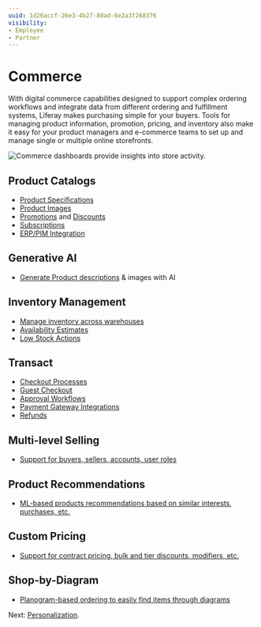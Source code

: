 ```yaml
---
uuid: 1d26accf-26e3-4b27-80ad-6e2a3f268376
visibility:
- Employee
- Partner
---
```


# Commerce

With digital commerce capabilities designed to support complex ordering workflows and integrate data from different ordering and fulfillment systems, Liferay makes purchasing simple for your buyers. Tools for managing product information, promotion, pricing, and inventory also make it easy for your product managers and e-commerce teams to set up and manage single or multiple online storefronts.

![Commerce dashboards provide insights into store activity.](./commerce/images/01.png)

## Product Catalogs

* [Product Specifications](https://learn.liferay.com/w/commerce/product-management/creating-and-managing-products/products/specifications)
* [Product Images](https://learn.liferay.com/w/commerce/product-management/creating-and-managing-products/products/product-images)
* [Promotions](https://learn.liferay.com/w/commerce/pricing/promoting-products/introduction-to-promotions) and [Discounts](https://learn.liferay.com/w/commerce/pricing/promoting-products/introduction-to-discounts)
* [Subscriptions](https://learn.liferay.com/w/commerce/order-management/subscriptions)
* [ERP/PIM Integration](https://learn.liferay.com/w/commerce/add-ons-and-connectors)

## Generative AI

* [Generate Product descriptions](https://learn.liferay.com/web/guest/w/commerce/product-management/creating-and-managing-products/products/generating-product-descriptions-using-ai) & images with AI

## Inventory Management

* [Manage inventory across warehouses](https://learn.liferay.com/web/guest/w/commerce/inventory-management/using-the-inventory-management-system)
* [Availability Estimates](https://learn.liferay.com/web/guest/w/commerce/inventory-management/availability-estimates)
* [Low Stock Actions](https://learn.liferay.com/web/guest/w/commerce/inventory-management/low-stock-action)

## Transact

* [Checkout Processes](https://learn.liferay.com/w/commerce/creating-store-content/commerce-storefront-pages/checkout)
* [Guest Checkout](https://learn.liferay.com/w/commerce/store-management/guest-checkout/guest-checkout-overview)
* [Approval Workflows](https://learn.liferay.com/w/commerce/order-management/order-workflows/approving-or-rejecting-orders-in-order-workflows)
* [Payment Gateway Integrations](https://learn.liferay.com/w/commerce/store-management/configuring-payment-methods)
* [Refunds](https://learn.liferay.com/w/commerce/payment-management/refunds)

## Multi-level Selling

* [Support for buyers, sellers, accounts, user roles](https://learn.liferay.com/w/commerce/users-and-accounts)

## Product Recommendations

* [ML-based products recommendations based on similar interests, purchases, etc.](https://learn.liferay.com/w/commerce/pricing/promoting-products/product-recommendations)

## Custom Pricing

* [Support for contract pricing, bulk and tier discounts, modifiers, etc.](https://learn.liferay.com/w/commerce/pricing/introduction-to-pricing)

## Shop-by-Diagram

* [Planogram-based ordering to easily find items through diagrams](https://learn.liferay.com/web/guest/w/commerce/product-management/creating-and-managing-products/product-types/shop-by-diagram)

Next: [Personalization](./personalization.md).
